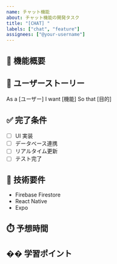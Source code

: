 ```yaml
---
name: チャット機能
about: チャット機能の開発タスク
title: "[CHAT] "
labels: ["chat", "feature"]
assignees: ["@your-username"]
---
```


## 💬 機能概要

<!-- チャット機能の詳細 -->

## 🎯 ユーザーストーリー

As a [ユーザー]
I want [機能]
So that [目的]

## ✅ 完了条件

- [ ] UI 実装
- [ ] データベース連携
- [ ] リアルタイム更新
- [ ] テスト完了

## 🔧 技術要件

- Firebase Firestore
- React Native
- Expo

## ⏱️ 予想時間

<!-- 30分単位で -->

## �� 学習ポイント

<!-- この機能で学べること -->
